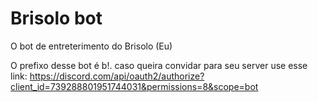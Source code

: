# Brisolo bot
O bot de entreterimento do Brisolo (Eu)

O prefixo desse bot é b!. caso queira convidar para seu server use esse link:
https://discord.com/api/oauth2/authorize?client_id=739288801951744031&permissions=8&scope=bot
